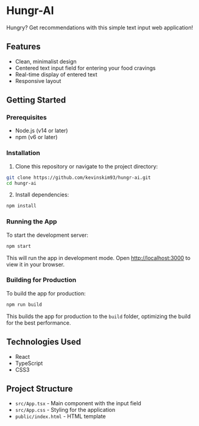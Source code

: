 # Hungr-AI

Hungry? Get recommendations with this simple text input web application!

## Features

- Clean, minimalist design
- Centered text input field for entering your food cravings
- Real-time display of entered text
- Responsive layout

## Getting Started

### Prerequisites

- Node.js (v14 or later)
- npm (v6 or later)

### Installation

1. Clone this repository or navigate to the project directory:

```bash
git clone https://github.com/kevinskim93/hungr-ai.git
cd hungr-ai
```

2. Install dependencies:

```bash
npm install
```

### Running the App

To start the development server:

```bash
npm start
```

This will run the app in development mode. Open [http://localhost:3000](http://localhost:3000) to view it in your browser.

### Building for Production

To build the app for production:

```bash
npm run build
```

This builds the app for production to the `build` folder, optimizing the build for the best performance.

## Technologies Used

- React
- TypeScript
- CSS3

## Project Structure

- `src/App.tsx` - Main component with the input field
- `src/App.css` - Styling for the application
- `public/index.html` - HTML template
